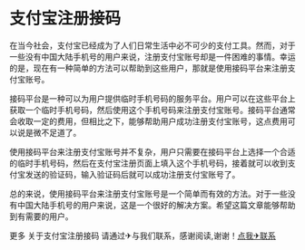 # 支付宝注册接码

在当今社会，支付宝已经成为了人们日常生活中必不可少的支付工具。然而，对于一些没有中国大陆手机号的用户来说，注册支付宝账号却是一件困难的事情。幸运的是，现在有一种简单的方法可以帮助到这些用户，那就是使用接码平台来注册支付宝账号。

接码平台是一种可以为用户提供临时手机号码的服务平台。用户可以在这些平台上获取一个临时手机号码，然后使用这个手机号码来注册支付宝账号。接码平台通常会收取一定的费用，但相比之下，能够帮助用户成功注册支付宝账号，这点费用可以说是微不足道了。

使用接码平台来注册支付宝账号并不复杂，用户只需要在接码平台上选择一个合适的临时手机号码，然后在支付宝注册页面上填入这个手机号码，接着就可以收到支付宝发送的验证码，输入验证码后就可以成功注册支付宝账号了。

总的来说，使用接码平台来注册支付宝账号是一个简单而有效的方法。对于一些没有中国大陆手机号的用户来说，这是一个很好的解决方案。希望这篇文章能够帮助到有需要的用户。

更多 关于支付宝注册接码 请通过✈与我们联系，感谢阅读,谢谢！[点我✈联系](https://d.k02.cc)